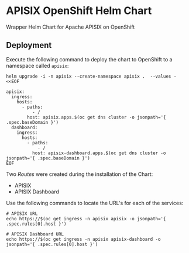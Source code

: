 # APISIX OpenShift Helm Chart

Wrapper Helm Chart for Apache APISIX on OpenShift

## Deployment

Execute the following command to deploy the chart to OpenShift to a namespace called `apisix`:

```shell
helm upgrade -i -n apisix --create-namespace apisix .  --values - <<EOF

apisix:
  ingress:
    hosts:
      - paths:
          - /
        host: apisix.apps.$(oc get dns cluster -o jsonpath='{ .spec.baseDomain }')
  dashboard:
    ingress:
      hosts:
        - paths:
            - /
          host: apisix-dashboard.apps.$(oc get dns cluster -o jsonpath='{ .spec.baseDomain }')
EOF
```

Two _Routes_ were created during the installation of the Chart:

* APISIX
* APISIX Dashboard

Use the following commands to locate the URL's for each of the services:

```shell
# APISIX URL
echo https://$(oc get ingress -n apisix apisix -o jsonpath='{ .spec.rules[0].host }')

# APISIX Dashboard URL
echo https://$(oc get ingress -n apisix apisix-dashboard -o jsonpath='{ .spec.rules[0].host }')
```